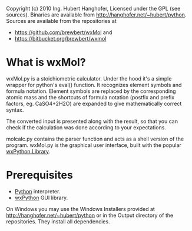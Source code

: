 Copyright (c) 2010 Ing. Hubert Hanghofer,
Licensed under the GPL (see sources).
Binaries are available from <http://hanghofer.net/~hubert/python>.
Sources are available from the repositories at

*   <https://github.com/brewbert/wxMol> and
*   <https://bitbucket.org/brewbert/wxmol>

What is wxMol?
==============

wxMol.py is a stoichiometric calculator. Under the hood it's a
simple wrapper for python's eval() function. It recognizes
element symbols and formula notation. Element symbols are replaced by
the corresponding atomic mass and the shortcuts of formula notation
(postfix and prefix factors, eg. CaSO4+2H2O) are expanded to give
mathematically correct syntax.

The converted input is presented along with the result, so that
you can check if the calculation was done according to your
expectations.

molcalc.py contains the parser function and acts as a shell version
of the program. wxMol.py is the graphical user interface, built
with the popular [wxPython Library](http://wxpython.org/).

Prerequisites
=============

*   [Python](http://python.org/) interpreter.
*   [wxPython](http://wxpython.org/) GUI library.

On Windows you may use the Windows Installers provided
at <http://hanghofer.net/~hubert/python> or in the Output directory
of the repositories. They install all dependencies.